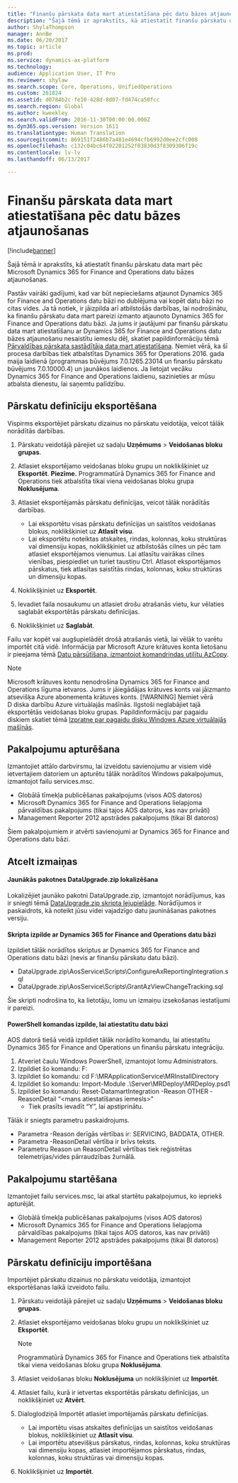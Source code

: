 ```yaml
---
title: "Finanšu pārskata data mart atiestatīšana pēc datu bāzes atjaunošanas"
description: "Šajā tēmā ir aprakstīts, kā atiestatīt finanšu pārskatu data mart pēc Microsoft Dynamics 365 for Finance and Operations datu bāzes atjaunošanas."
author: ShylaThompson
manager: AnnBe
ms.date: 06/20/2017
ms.topic: article
ms.prod: 
ms.service: dynamics-ax-platform
ms.technology: 
audience: Application User, IT Pro
ms.reviewer: shylaw
ms.search.scope: Core, Operations, UnifiedOperations
ms.custom: 261824
ms.assetid: d0784b2c-fe10-428d-8d07-fd474ca50fcc
ms.search.region: Global
ms.author: kweekley
ms.search.validFrom: 2016-11-30T00:00:00.000Z
ms.dyn365.ops.version: Version 1611
ms.translationtype: Human Translation
ms.sourcegitcommit: 869151f2486b7a481e4694cfb6992d0ee2cfc008
ms.openlocfilehash: c132c04bc64f02201252f03830d3f8309306f19c
ms.contentlocale: lv-lv
ms.lasthandoff: 06/13/2017

---
```


# <a name="reset-the-financial-reporting-data-mart-after-restoring-a-database"></a>Finanšu pārskata data mart atiestatīšana pēc datu bāzes atjaunošanas

[!include[banner](../includes/banner.md)]


Šajā tēmā ir aprakstīts, kā atiestatīt finanšu pārskatu data mart pēc Microsoft Dynamics 365 for Finance and Operations datu bāzes atjaunošanas. 

Pastāv vairāki gadījumi, kad var būt nepieciešams atjaunot Dynamics 365 for Finance and Operations datu bāzi no dublējuma vai kopēt datu bāzi no citas vides. Ja tā notiek, ir jāizpilda arī atbilstošās darbības, lai nodrošinātu, ka finanšu pārskatu data mart pareizi izmanto atjaunoto Dynamics 365 for Finance and Operations datu bāzi. Ja jums ir jautājumi par finanšu pārskatu data mart atiestatīšanu ar Dynamics 365 for Finance and Operations datu bāzes atjaunošanu nesaistītu iemeslu dēļ, skatiet papildinformāciju tēmā [Pārvaldības pārskata sastādītāja data mart atiestatīšana](https://blogs.msdn.microsoft.com/dynamics_financial_reporting/2016/06/28/resetting-the-management-reporter-data-mart/). Ņemiet vērā, ka šī procesa darbības tiek atbalstītas Dynamics 365 for Operations 2016. gada maija laidienā (programmas būvējums 7.0.1265.23014 un finanšu pārskatu būvējums 7.0.10000.4) un jaunākos laidienos. Ja lietojat vecāku Dynamics 365 for Finance and Operations laidienu, sazinieties ar mūsu atbalsta dienestu, lai saņemtu palīdzību.

## <a name="export-report-definitions"></a>Pārskatu definīciju eksportēšana
Vispirms eksportējiet pārskatu dizainus no pārskatu veidotāja, veicot tālāk norādītās darbības.

1.  Pārskatu veidotājā pārejiet uz sadaļu **Uzņēmums** &gt; **Veidošanas bloku grupas**.
2.  Atlasiet eksportējamo veidošanas bloku grupu un noklikšķiniet uz **Eksportēt**. **Piezīme.** Programmatūrā Dynamics 365 for Finance and Operations tiek atbalstīta tikai viena veidošanas bloku grupa **Noklusējuma**.
3.  Atlasiet eksportējamās pārskatu definīcijas, veicot tālāk norādītās darbības.
    -   Lai eksportētu visas pārskatu definīcijas un saistītos veidošanas blokus, noklikšķiniet uz **Atlasīt visu**.
    -   Lai eksportētu noteiktas atskaites, rindas, kolonnas, koku struktūras vai dimensiju kopas, noklikšķiniet uz atbilstošās cilnes un pēc tam atlasiet eksportējamos vienumus. Lai atlasītu vairākas cilnes vienības, piespiediet un turiet taustiņu Ctrl. Atlasot eksportējamos pārskatus, tiek atlasītas saistītās rindas, kolonnas, koku struktūras un dimensiju kopas.

4.  Noklikšķiniet uz **Eksportēt**.
5.  Ievadiet faila nosaukumu un atlasiet drošu atrašanās vietu, kur vēlaties saglabāt eksportētās pārskatu definīcijas.
6.  Noklikšķiniet uz **Saglabāt**.

Failu var kopēt vai augšupielādēt drošā atrašanās vietā, lai vēlāk to varētu importēt citā vidē. Informācija par Microsoft Azure krātuves konta lietošanu ir pieejama tēmā [Datu pārsūtīšana, izmantojot komandrindas utilītu AzCopy](https://docs.microsoft.com/en-gb/azure/storage/storage-use-azcopy). 
> [!NOTE]
> Microsoft krātuves kontu nenodrošina Dynamics 365 for Finance and Operations līguma ietvaros. Jums ir jāiegādājas krātuves konts vai jāizmanto atsevišķa Azure abonementa krātuves konts. 
> [!WARNING]
> Ņemiet vērā D diska darbību Azure virtuālajās mašīnās. Ilgstoši neglabājiet tajā eksportētās veidošanas bloku grupas. Papildinformāciju par pagaidu diskiem skatiet tēmā [Izpratne par pagaidu disku Windows Azure virtuālajās mašīnās](https://blogs.msdn.microsoft.com/mast/2013/12/06/understanding-the-temporary-drive-on-windows-azure-virtual-machines/).

## <a name="stop-services"></a>Pakalpojumu apturēšana
Izmantojiet attālo darbvirsmu, lai izveidotu savienojumu ar visiem vidē ietvertajiem datoriem un apturētu tālāk norādītos Windows pakalpojumus, izmantojot failu services.msc.

-   Globālā tīmekļa publicēšanas pakalpojums (visos AOS datoros)
-   Microsoft Dynamics 365 for Finance and Operations lielapjoma pārvaldības pakalpojums (tikai tajos AOS datoros, kas nav privāti)
-   Management Reporter 2012 apstrādes pakalpojums (tikai BI datoros)

Šiem pakalpojumiem ir atvērti savienojumi ar Dynamics 365 for Finance and Operations datu bāzi.

## <a name="reset"></a>Atcelt izmaiņas
#### <a name="locate-the-latest-dataupgradezip-package"></a>Jaunākās pakotnes DataUpgrade.zip lokalizēšana

Lokalizējiet jaunāko pakotni DataUpgrade.zip, izmantojot norādījumus, kas ir sniegti tēmā [DataUpgrade.zip skripta lejupielāde](..\migration-upgrade\upgrade-data-to-latest-update.md). Norādījumos ir paskaidrots, kā noteikt jūsu videi vajadzīgo datu jaunināšanas pakotnes versiju.

#### <a name="execute-scripts-against-finance-and-operations-database"></a>Skripta izpilde ar Dynamics 365 for Finance and Operations datu bāzi

Izpildiet tālāk norādītos skriptus ar Dynamics 365 for Finance and Operations datu bāzi (nevis ar finanšu pārskatu datu bāzi).

-   DataUpgrade.zip\\AosService\\Scripts\\ConfigureAxReportingIntegration.sql
-   DataUpgrade.zip\\AosService\\Scripts\\GrantAzViewChangeTracking.sql

Šie skripti nodrošina to, ka lietotāju, lomu un izmaiņu izsekošanas iestatījumi ir pareizi.

#### <a name="execute-powershell-command-to-reset-database"></a>PowerShell komandas izpilde, lai atiestatītu datu bāzi

AOS datorā tiešā veidā izpildiet tālāk norādīto komandu, lai atiestatītu Dynamics 365 for Finance and Operations un finanšu pārskatu integrāciju.

1.  Atveriet čaulu Windows PowerShell, izmantojot lomu Administrators.
2.  Izpildiet šo komandu: F:
3.  Izpildiet šo komandu: cd F:\\MRApplicationService\\MRInstallDirectory
4.  Izpildiet šo komandu: Import-Module .\\Server\\MRDeploy\\MRDeploy.psd1
5.  Izpildiet šo komandu: Reset-DatamartIntegration -Reason OTHER -ReasonDetail “&lt;mans atiestatīšanas iemesls&gt;”
    -   Tiek prasīts ievadīt “Y”, lai apstiprinātu.

Tālāk ir sniegts parametru paskaidrojums.

-   Parametra -Reason derīgās vērtības ir: SERVICING, BADDATA, OTHER.
-   Parametra -ReasonDetail vērtība ir brīvs teksts.
-   Parametru Reason un ReasonDetail vērtības tiek reģistrētas telemetrijas/vides pārraudzības žurnālā.

## <a name="start-services"></a>Pakalpojumu startēšana
Izmantojiet failu services.msc, lai atkal startētu pakalpojumus, ko iepriekš apturējāt.

-   Globālā tīmekļa publicēšanas pakalpojums (visos AOS datoros)
-   Microsoft Dynamics 365 for Finance and Operations lielapjoma pārvaldības pakalpojums (tikai tajos AOS datoros, kas nav privāti)
-   Management Reporter 2012 apstrādes pakalpojums (tikai BI datoros)

## <a name="import-report-definitions"></a>Pārskatu definīciju importēšana
Importējiet pārskatu dizainus no pārskatu veidotāja, izmantojot eksportēšanas laikā izveidoto failu.

1.  Pārskatu veidotājā pārejiet uz sadaļu **Uzņēmums** &gt; **Veidošanas bloku grupas**.
2.  Atlasiet eksportējamo veidošanas bloku grupu un noklikšķiniet uz **Eksportēt**. 
    > [!NOTE]
    > Programmatūrā Dynamics 365 for Finance and Operations tiek atbalstīta tikai viena veidošanas bloku grupa **Noklusējuma**.
3.  Atlasiet veidošanas bloku **Noklusējuma** un noklikšķiniet uz **Importēt**.
4.  Atlasiet failu, kurā ir ietvertas eksportētās pārskatu definīcijas, un noklikšķiniet uz **Atvērt**.
5.  Dialoglodziņā Importēt atlasiet importējamās pārskatu definīcijas.
    -   Lai importētu visas atskaites definīcijas un saistītos veidošanas blokus, noklikšķiniet uz **Atlasīt visu**.
    -   Lai importētu atsevišķus pārskatus, rindas, kolonnas, koku struktūras vai dimensiju kopas, atlasiet importējamos pārskatus, rindas, kolonnas, koku struktūras vai dimensiju kopas.

6.  Noklikšķiniet uz **Importēt**.





